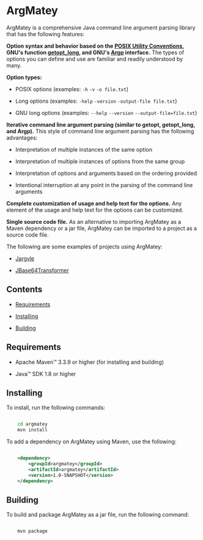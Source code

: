 # ArgMatey

ArgMatey is a comprehensive Java command line argument parsing library that has the following features:

**Option syntax and behavior based on the [POSIX Utility Conventions](http://pubs.opengroup.org/onlinepubs/9699919799/basedefs/V1_chap12.html), GNU's function [getopt_long](http://www.gnu.org/software/libc/manual/html_node/Getopt-Long-Options.html#Getopt-Long-Options), and GNU's [Argp](http://www.gnu.org/software/libc/manual/html_node/Argp.html#Argp) interface.** The types of options you can define and use are familiar and readily understood by many.
 
**Option types:**
 
-   POSIX options (examples: `-h` `-v` `-o file.txt`)

-   Long options (examples: `-help` `-version` `-output-file file.txt`)

-   GNU long options (examples: `--help` `--version` `--output-file=file.txt`)
     
**Iterative command line argument parsing (similar to getopt, getopt_long, and Argp).** This style of command line argument parsing has the following advantages:

-   Interpretation of multiple instances of the same option

-   Interpretation of multiple instances of options from the same group

-   Interpretation of options and arguments based on the ordering provided

-   Intentional interruption at any point in the parsing of the command line arguments  

**Complete customization of usage and help text for the options.** Any element of the usage and help text for the options can be customized.

**Single source code file.** As an alternative to importing ArgMatey as a Maven dependency or a jar file, ArgMatey can be imported to a project as a source code file.

The following are some examples of projects using ArgMatey:

-   [Jargyle](https://github.com/jh3nd3rs0n/jargyle)

-   [JBase64Transformer](https://github.com/jh3nd3rs0n/jbase64transformer)

## Contents

-   [Requirements](#requirements)

-   [Installing](#installing)

-   [Building](#building)

## Requirements

-   Apache Maven&#8482; 3.3.9 or higher (for installing and building)
 
-   Java&#8482; SDK 1.8 or higher

## Installing

To install, run the following commands:

```bash

    cd argmatey
    mvn install

```

To add a dependency on ArgMatey using Maven, use the following:

```xml

    <dependency>
    	<groupId>argmatey</groupId>
    	<artifactId>argmatey</artifactId>
    	<version>1.0-SNAPSHOT</version>
    </dependency>

```

## Building

To build and package ArgMatey as a jar file, run the following command:

```bash

    mvn package

```
